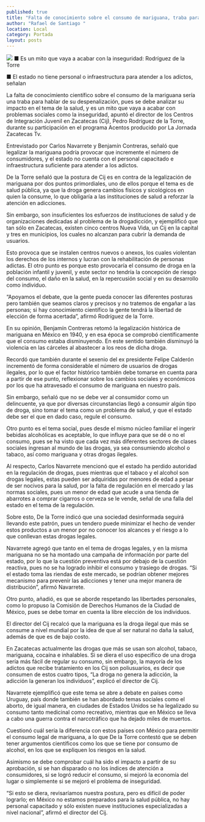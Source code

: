 ```yaml
---
published: true
title: "Falta de conocimiento sobre el consumo de mariguana, traba para su despenalización"
author: "Rafael de Santiago "
location: Local
category: Portada
layout: posts
---
```


![](http://i.imgur.com/K85RgGTm.jpg)
■ Es un mito que vaya a acabar con la inseguridad: Rodríguez de la Torre

■ El estado no tiene personal o infraestructura para atender a los adictos, señalan

La falta de conocimiento científico sobre el consumo de la mariguana sería una traba para hablar de su despenalización, pues se debe analizar su impacto en el tema de la salud, y es un mito que vaya a acabar con problemas sociales como la inseguridad, apuntó el director de los Centros de Integración Juvenil en Zacatecas (Cij), Pedro Rodríguez de la Torre, durante su participación en el programa Acentos producido por La Jornada Zacatecas Tv.

Entrevistado por Carlos Navarrete y Benjamín Contreras, señaló que legalizar la mariguana podría provocar que incremente el número de consumidores, y el estado no cuenta con el personal capacitado e infraestructura suficiente para atender a los adictos.

De la Torre señaló que la postura de Cij es en contra de la legalización de mariguana por dos puntos primordiales, uno de ellos porque el tema es de salud pública, ya que la droga genera cambios físicos y sicológicos en quien la consume, lo que obligaría a las instituciones de salud a reforzar la atención en adicciones.

Sin embargo, son insuficientes los esfuerzos de instituciones de salud y de organizaciones dedicadas al problema de la drogadicción, y  ejemplificó que tan sólo en Zacatecas, existen cinco centros Nueva Vida, un Cij en la capital y tres en municipios, los cuales no alcanzan para cubrir la demanda de usuarios.

Esto provoca que se instalen centros nuevos o anexos, los cuales violentan los derechos de los internos y lucran con la rehabilitación de personas adictas.
El otro punto es porque esto provocaría el consumo de droga en la población infantil y juvenil, y este sector no tendría la concepción de riesgo del consumo, el daño en la salud, en la repercusión social y en su desarrollo como individuo.

“Apoyamos el debate, que la gente pueda conocer las diferentes posturas pero también que seamos claros y precisos y no tratemos de engañar a las personas; si hay conocimiento científico la gente tendrá la libertad de elección de forma acertada”, afirmó Rodríguez de la Torre.

En su opinión, Benjamín Contreras retomó la legalización histórica de mariguana en México en 1940, y en esa época se comprobó científicamente que el consumo estaba disminuyendo. En este sentido también disminuyó la violencia en las cárceles al abastecer a los reos de dicha droga.

Recordó que también durante el sexenio del ex presidente Felipe Calderón incrementó de forma considerable el número de usuarios de drogas ilegales, por lo que el factor histórico también debe tomarse en cuenta para a partir de ese punto, reflexionar sobre los cambios sociales y económicos por los que ha atravesado el consumo de mariguana en nuestro país.

Sin embargo, señaló que no se debe ver al consumidor como un delincuente, ya que por diversas circunstancias llegó a consumir algún tipo de droga, sino tomar el tema como un problema de salud, y que el estado debe ser el que en dado caso, regule el consumo.

Otro punto es el tema social, pues desde el mismo núcleo familiar el ingerir bebidas alcohólicas es aceptable, lo que influye para que se dé o no el consumo, pues se ha visto que cada vez más diferentes sectores de clases sociales ingresan al mundo de las drogas, ya sea consumiendo alcohol o tabaco, así como mariguana y otras drogas ilegales.

Al respecto, Carlos Navarrete mencionó que el estado ha perdido autoridad en la regulación de drogas, pues mientras que el tabaco y el alcohol son drogas legales, estas pueden ser adquiridas por menores de edad a pesar de ser nocivos para la salud, por la falta de regulación en el mercado y las normas sociales, pues un menor de edad  que acude a una tienda de abarrotes a comprar cigarros o cerveza se le vende, señal de una falla del estado en el tema de la regulación.

Sobre esto, De la Torre indicó que una sociedad desinformada seguirá llevando este patrón, pues un tendero puede minimizar el hecho de vender estos productos a un menor por no conocer los alcances y el riesgo a lo que conllevan estas drogas legales.

Navarrete agregó que tanto en el tema de drogas legales, y en la misma mariguana no se ha montado una campaña de información por parte del estado, por lo que la cuestión preventiva está por debajo de la cuestión reactiva, pues no se ha logrado inhibir el consumo y trasiego de drogas.
“Si el estado toma las riendas de este mercado, se podrían obtener mejores mecanismo para prevenir las adicciones y tener una mejor manera de distribución”, afirmó Navarrete.

Otro punto, añadió, es que se aborde respetando las libertades personales, como lo propuso la Comisión de Derechos Humanos de la Ciudad de México, pues se debe tomar en cuenta la libre elección de los individuos. 

El director del Cij recalcó que la mariguana es la droga ilegal que más se consume a nivel mundial por la idea de que al ser natural no daña la salud, además de que es de bajo costo.

En Zacatecas actualmente las drogas que más se usan son alcohol, tabaco, mariguana, cocaína e inhalables. Si se diera el uso especifico de una droga sería más fácil de regular su consumo, sin embargo, la mayoría de los adictos que recibe tratamiento en los Cij son poliusuarios, es decir que consumen de estos cuatro tipos, “La droga no genera la adicción, la adicción la generan los individuos”, explicó el director de Cij. 

Navarrete ejemplificó que este tema se abre a debate en países como Uruguay, país donde también se han abordado temas sociales como el aborto, de igual manera, en ciudades de Estados Unidos se ha legalizado su consumo tanto medicinal como recreativo, mientras que en México se lleva a cabo una guerra contra el narcotráfico que ha dejado miles de muertos.

Cuestionó cuál sería la diferencia con estos países con México para permitir el consumo legal de mariguana, a lo que De la Torre contestó que se deben tener argumentos científicos como los que se tiene por consumo de alcohol, en los que se expliquen los riesgos en la salud.

Asimismo se debe comprobar cuál ha sido el impacto a partir de su aprobación, si se han disparado o no los índices de atención a consumidores, si se logró reducir el consumo, si mejoró la economía del lugar o simplemente si se mejoró el problema de inseguridad.

“Si esto se diera, revisaríamos nuestra postura, pero es difícil de poder lograrlo; en México no estamos preparados para la salud pública, no hay personal capacitado y sólo existen nueve instituciones especializadas a nivel nacional”, afirmó el director del Cij.
